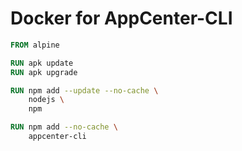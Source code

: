 # Docker for AppCenter-CLI

```Dockerfile
FROM alpine

RUN apk update
RUN apk upgrade

RUN npm add --update --no-cache \
    nodejs \
    npm

RUN npm add --no-cache \
    appcenter-cli
```
